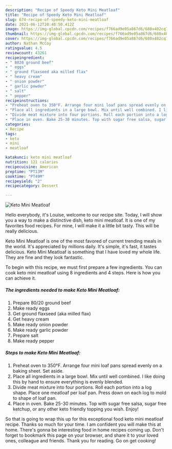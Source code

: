 ```yaml
---
description: "Recipe of Speedy Keto Mini Meatloaf"
title: "Recipe of Speedy Keto Mini Meatloaf"
slug: 674-recipe-of-speedy-keto-mini-meatloaf
date: 2021-06-12T20:40:50.412Z
image: https://img-global.cpcdn.com/recipes/f766ad9e05a867d6/680x482cq70/keto-mini-meatloaf-recipe-main-photo.jpg
thumbnail: https://img-global.cpcdn.com/recipes/f766ad9e05a867d6/680x482cq70/keto-mini-meatloaf-recipe-main-photo.jpg
cover: https://img-global.cpcdn.com/recipes/f766ad9e05a867d6/680x482cq70/keto-mini-meatloaf-recipe-main-photo.jpg
author: Nathan McCoy
ratingvalue: 4.5
reviewcount: 43261
recipeingredient:
- " 8020 ground beef"
- " eggs"
- " ground flaxseed aka milled flax"
- " heavy cream"
- " onion powder"
- " garlic powder"
- " salt"
- " pepper"
recipeinstructions:
- "Preheat oven to 350°F. Arrange four mini loaf pans spread evenly on a baking sheet. Set aside."
- "Place all ingredients in a large bowl. Mix until well combined. I like doing this by hand to ensure everything is evenly blended."
- "Divide meat mixture into four portions. Roll each portion into a log shape. Place one meatloaf per loaf pan. Press down on each log to mold to shape of loaf pan."
- "Place in oven. Bake 25-30 minutes. Top with sugar free salsa, sugar free ketchup, or any other keto friendly topping you wish. Enjoy!"
categories:
- Recipe
tags:
- keto
- mini
- meatloaf

katakunci: keto mini meatloaf 
nutrition: 121 calories
recipecuisine: American
preptime: "PT13M"
cooktime: "PT49M"
recipeyield: "2"
recipecategory: Dessert

---
```



![Keto Mini Meatloaf](https://img-global.cpcdn.com/recipes/f766ad9e05a867d6/680x482cq70/keto-mini-meatloaf-recipe-main-photo.jpg)

Hello everybody, it's Louise, welcome to our recipe site. Today, I will show you a way to make a distinctive dish, keto mini meatloaf. It is one of my favorites food recipes. For mine, I will make it a little bit tasty. This will be really delicious.

Keto Mini Meatloaf is one of the most favored of current trending meals in the world. It's appreciated by millions daily. It's simple, it's fast, it tastes delicious. Keto Mini Meatloaf is something that I have loved my whole life. They are fine and they look fantastic.




To begin with this recipe, we must first prepare a few ingredients. You can cook keto mini meatloaf using 8 ingredients and 4 steps. Here is how you can achieve it.

<!--inarticleads1-->

##### The ingredients needed to make Keto Mini Meatloaf:

1. Prepare  80/20 ground beef
1. Make ready  eggs
1. Get  ground flaxseed (aka milled flax)
1. Get  heavy cream
1. Make ready  onion powder
1. Make ready  garlic powder
1. Prepare  salt
1. Make ready  pepper




<!--inarticleads2-->

##### Steps to make Keto Mini Meatloaf:

1. Preheat oven to 350°F. Arrange four mini loaf pans spread evenly on a baking sheet. Set aside.
1. Place all ingredients in a large bowl. Mix until well combined. I like doing this by hand to ensure everything is evenly blended.
1. Divide meat mixture into four portions. Roll each portion into a log shape. Place one meatloaf per loaf pan. Press down on each log to mold to shape of loaf pan.
1. Place in oven. Bake 25-30 minutes. Top with sugar free salsa, sugar free ketchup, or any other keto friendly topping you wish. Enjoy!




So that is going to wrap this up for this exceptional food keto mini meatloaf recipe. Thanks so much for your time. I am confident you will make this at home. There's gonna be interesting food in home recipes coming up. Don't forget to bookmark this page on your browser, and share it to your loved ones, colleague and friends. Thank you for reading. Go on get cooking!
